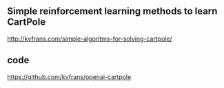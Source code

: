 ## Simple reinforcement learning methods to learn CartPole
http://kvfrans.com/simple-algoritms-for-solving-cartpole/

## code
https://github.com/kvfrans/openai-cartpole
